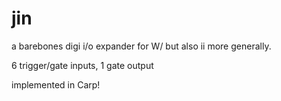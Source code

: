 # jin

a barebones digi i/o expander for W/ but also ii more generally.

6 trigger/gate inputs, 1 gate output

implemented in Carp!
